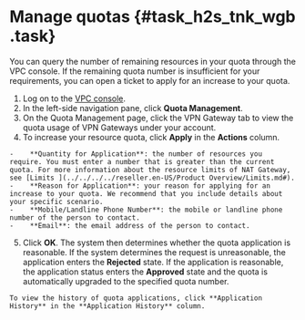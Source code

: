 # Manage quotas {#task_h2s_tnk_wgb .task}

You can query the number of remaining resources in your quota through the VPC console. If the remaining quota number is insufficient for your requirements, you can open a ticket to apply for an increase to your quota.

1.   Log on to the [VPC console](https://partners-intl.aliyun.com/login-required#/vpc). 
2.   In the left-side navigation pane, click **Quota Management**. 
3.   On the Quota Management page, click the VPN Gateway tab to view the quota usage of VPN Gateways under your account. 
4.   To increase your resource quota, click **Apply** in the **Actions** column. 

    -    **Quantity for Application**: the number of resources you require. You must enter a number that is greater than the current quota. For more information about the resource limits of NAT Gateway, see [Limits ](../../../../reseller.en-US/Product Overview/Limits.md#).
    -    **Reason for Application**: your reason for applying for an increase to your quota. We recommend that you include details about your specific scenario.
    -    **Mobile/Landline Phone Number**: the mobile or landline phone number of the person to contact.
    -    **Email**: the email address of the person to contact.
5.   Click **OK**. The system then determines whether the quota application is reasonable. If the system determines the request is unreasonable, the application enters the **Rejected** state. If the application is reasonable, the application status enters the **Approved** state and the quota is automatically upgraded to the specified quota number.

    To view the history of quota applications, click **Application History** in the **Application History** column.


